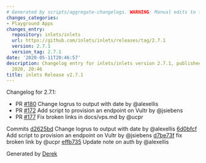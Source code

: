 ```yaml
---
# Generated by scripts/aggregate-changelogs. WARNING: Manual edits to this files will be overwritten.
changes_categories:
- Playground Apps
changes_entry:
  repository: inlets/inlets
  url: https://github.com/inlets/inlets/releases/tag/2.7.1
  version: 2.7.1
  version_tag: 2.7.1
date: '2020-05-11T20:46:57'
description: Changelog entry for inlets/inlets version 2.7.1, published on 11 May
  2020, 20:46
title: inlets Release v2.7.1
---
```


Changelog for 2.7.1:
* PR [#180](https://github.com/inlets/inlets/pull/180) Change logrus to output with date by @alexellis
* PR [#172](https://github.com/inlets/inlets/pull/172) Add script to provision an endpoint on Vultr by @jsiebens
* PR [#177](https://github.com/inlets/inlets/pull/177) Fix broken links in docs/vps.md by @ucpr

Commits
[d2625bd](https://github.com/inlets/inlets/commit/d2625bdcbd54c77b4c371316e50e1cf4361bb916) Change logrus to output with date by @alexellis
[6d0bfcf](https://github.com/inlets/inlets/commit/6d0bfcfcc88092989ca0760c50934ca68ccb0741) Add script to provision an endpoint on Vultr by @jsiebens
[d7be73f](https://github.com/inlets/inlets/commit/d7be73f3796e1ffb5720ff08e1f39a6869ca8f17) fix broken link by @ucpr
[effb735](https://github.com/inlets/inlets/commit/effb735137a00937e56fe67a0901d2569451d815) Update note on auth by @alexellis

Generated by [Derek](https://github.com/alexellis/derek/)

